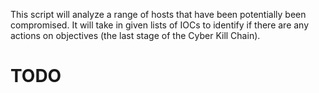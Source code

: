 This script will analyze a range of hosts that have been potentially been compromised. It will take in given lists of IOCs to identify if there are 
any actions on objectives (the last stage of the Cyber Kill Chain).

# TODO
